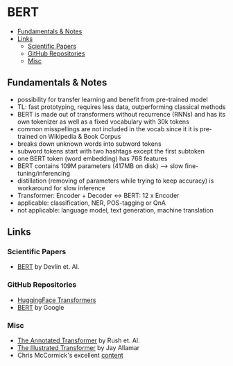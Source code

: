 # BERT

<!-- START doctoc generated TOC please keep comment here to allow auto update -->
<!-- DON'T EDIT THIS SECTION, INSTEAD RE-RUN doctoc TO UPDATE -->


- [Fundamentals & Notes](#fundamentals--notes)
- [Links](#links)
  - [Scientific Papers](#scientific-papers)
  - [GitHub Repositories](#github-repositories)
  - [Misc](#misc)

<!-- END doctoc generated TOC please keep comment here to allow auto update -->

## Fundamentals & Notes

- possibility for transfer learning and benefit from pre-trained model
- TL: fast prototyping, requires less data, outperforming classical methods
- BERT is made out of transformers without recurrence (RNNs) and has its own tokenizer as well as a fixed vocabulary with 30k tokens
- common misspellings are not included in the vocab since it it is pre-trained on Wikipedia & Book Corpus
- breaks down unknown words into subword tokens
- subword tokens start with two hashtags except the first subtoken
- one BERT token (word embedding) has 768 features
- BERT contains 109M parameters (417MB on disk) --> slow fine-tuning/inferencing
- distillation (removing of parameters while trying to keep accuracy) is workaround for slow inference
- Transformer: Encoder + Decoder <-> BERT: 12 x Encoder
- applicable: classification, NER, POS-tagging or QnA
- not applicable: language model, text generation, machine translation

## Links

### Scientific Papers

- [BERT](https://arxiv.org/pdf/1810.04805.pdf) by Devlin et. Al.

### GitHub Repositories

- [HuggingFace Transformers](https://github.com/huggingface/transformers)
- [BERT](https://github.com/google-research/bert) by Google

### Misc

- [The Annotated Transformer](http://nlp.seas.harvard.edu/2018/04/03/attention.html) by Rush et. Al.
- [The Illustrated Transformer](http://jalammar.github.io/illustrated-transformer/) by Jay Allamar
- Chris McCormick's excellent [content](https://www.youtube.com/channel/UCoRX98PLOsaN8PtekB9kWrw/featured)
